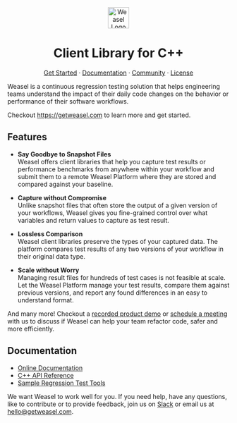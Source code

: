<div align="center">
  <a href="https://getweasel.com" target="_blank" rel="noopener">
    <img alt="Weasel Logo" height="48px" src="https://getweasel.com/assets/logo/weasel-logo-w-text.svg">
  </a>
  <h1>Client Library for C++</h1>
  <p>
    <a href="https://getweasel.com" target="_blank" rel="noopener">Get Started</a>
    <span> &middot; </span>
    <a href="https://docs.getweasel.com" target="_blank" rel="noopener">Documentation</a>
    <span> &middot; </span>
    <a href="https://getweasel.slack.com" target="_blank" rel="noopener">Community</a>
    <span> &middot; </span>
    <a href="https://github.com/getweasel/weasel-cpp/blob/main/LICENSE">License</a>
  </p>
</div>

Weasel is a continuous regression testing solution that helps engineering
teams understand the impact of their daily code changes on the behavior or
performance of their software workflows.

Checkout https://getweasel.com to learn more and get started.

## Features

* **Say Goodbye to Snapshot Files**  
  Weasel offers client libraries that help you capture test results or
  performance benchmarks from anywhere within your workflow and submit
  them to a remote Weasel Platform where they are stored and compared
  against your baseline.

* **Capture without Compromise**  
  Unlike snapshot files that often store the output of a given version
  of your workflows, Weasel gives you fine-grained control over what
  variables and return values to capture as test result.

* **Lossless Comparison**  
  Weasel client libraries preserve the types of your captured data. The
  platform compares test results of any two versions of your workflow
  in their original data type.

* **Scale without Worry**  
  Managing result files for hundreds of test cases is not feasible at
  scale. Let the Weasel Platform manage your test results, compare them
  against previous versions, and report any found differences in an easy
  to understand format.

And many more! Checkout a [recorded product demo][YouTube] or
[schedule a meeting][Calendly] with us to discuss if Weasel can
help your team refactor code, safer and more efficiently.

## Documentation

* [Online Documentation][Documentation]
* [C++ API Reference][weasel-cpp-api]
* [Sample Regression Test Tools][weasel-examples]

We want Weasel to work well for you.
If you need help, have any questions, like to contribute or to provide
feedback, join us on [Slack] or email us at [hello@getweasel.com].

[Slack]: https://getweasel.slack.com
[Calendly]: https://calendly.com/ghorbanzade/30min
[YouTube]: https://www.youtube.com/channel/UCwa-rweWShIJo_DYhp2rVew
[hello@getweasel.com]: mailto:hello@getweasel.com

[Documentation]: https://docs.getweasel.com
[weasel-cpp-api]: https://getweasel.com/docs/clients/cpp/api.html
[weasel-examples]: https://github.com/getweasel/examples
